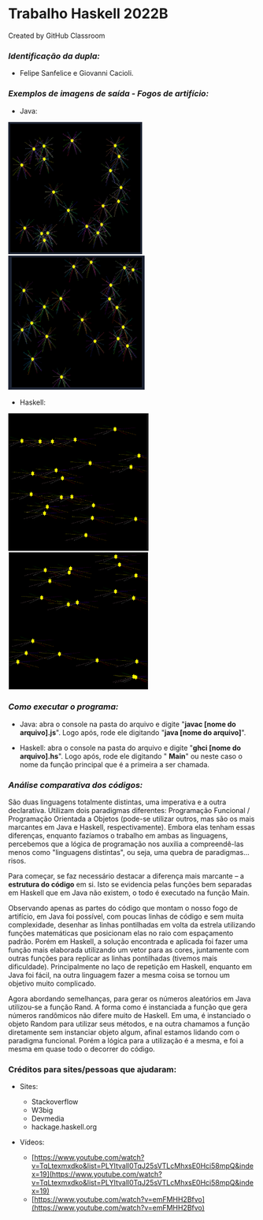 # Trabalho Haskell 2022B
Created by GitHub Classroom

### _Identificação da dupla:_

- Felipe Sanfelice e Giovanni Cacioli.

### _Exemplos de imagens de saída - Fogos de artifício:_

- Java:

![](./imgs/img1.png) ![](./imgs/img2.png)

- Haskell:

![](./imgs/img3.png) ![](./imgs/img4.png)

### _Como executar o programa:_

- Java: abra o console na pasta do arquivo e digite "**javac [nome do arquivo].js**". Logo após, rode ele digitando "**java [nome do arquivo]**".

- Haskell: abra o console na pasta do arquivo e digite "**ghci [nome do arquivo].hs**". Logo após, rode ele digitando " **Main**" ou neste caso o nome da função principal que é a primeira a ser chamada.

### _Análise comparativa dos códigos:_

  São duas linguagens totalmente distintas, uma imperativa e a outra declarativa. Utilizam dois paradigmas diferentes: Programação Funcional / Programação Orientada a Objetos (pode-se utilizar outros, mas são os mais marcantes em Java e Haskell, respectivamente). Embora elas tenham essas diferenças, enquanto fazíamos o trabalho em ambas as linguagens, percebemos que a lógica de programação nos auxilia a compreendê-las menos como "linguagens distintas", ou seja, uma quebra de paradigmas… risos.

  Para começar, se faz necessário destacar a diferença mais marcante – a **estrutura do código** em si. Isto se evidencia pelas funções bem separadas em Haskell que em Java não existem, o todo é executado na função Main.

  Observando apenas as partes do código que montam o nosso fogo de artifício, em Java foi possível, com poucas linhas de código e sem muita complexidade, desenhar as linhas pontilhadas em volta da estrela utilizando funções matemáticas que posicionam elas no raio com espaçamento padrão. Porém em Haskell, a solução encontrada e aplicada foi fazer uma função mais elaborada utilizando um vetor para as cores, juntamente com outras funções para replicar as linhas pontilhadas (tivemos mais dificuldade). Principalmente no laço de repetição em Haskell, enquanto em Java foi fácil, na outra linguagem fazer a mesma coisa se tornou um objetivo muito complicado.

  Agora abordando semelhanças, para gerar os números aleatórios em Java utilizou-se a função Rand. A forma como é instanciada a função que gera números randômicos não difere muito de Haskell. Em uma, é instanciado o objeto Random para utilizar seus métodos, e na outra chamamos a função diretamente sem instanciar objeto algum, afinal estamos lidando com o paradigma funcional. Porém a lógica para a utilização é a mesma, e foi a mesma em quase todo o decorrer do código.

### Créditos para sites/pessoas que ajudaram:

- Sites:
  - Stackoverflow
  - W3big
  - Devmedia
  - hackage.haskell.org

- Vídeos:
  - [https://www.youtube.com/watch?v=TqLtexmxdko&list=PLYItvall0TqJ25sVTLcMhxsE0Hci58mpQ&index=19](https://www.youtube.com/watch?v=TqLtexmxdko&list=PLYItvall0TqJ25sVTLcMhxsE0Hci58mpQ&index=19)
  - [https://www.youtube.com/watch?v=emFMHH2Bfvo](https://www.youtube.com/watch?v=emFMHH2Bfvo)
